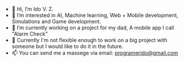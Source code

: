 - 👋 Hi, I’m Ido V. Z.
- 👀 I’m interested in AI, Machine learning, Web + Mobile development, Simulations and Game development.
- 🌱 I’m currently working on a project for my dad, A mobile app I call "Alarm Check"
- 🤝 Currently I'm not flexible enough to work on a big project with someone but I would like to do it in the future.
- 📫 You can send me a massege via email: programerido@gmail.com

<!---
idogit123/idogit123 is a ✨ special ✨ repository because its `README.md` (this file) appears on your GitHub profile.
You can click the Preview link to take a look at your changes.
--->
